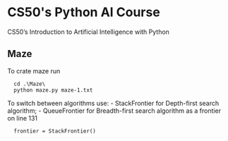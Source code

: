 # CS50's Python AI Course
 CS50’s Introduction to Artificial Intelligence with Python

## Maze
  To crate maze run
  ```
    cd .\Maze\
    python maze.py maze-1.txt
  ```

  To switch between algorithms use:
    - StackFrontier for Depth-first search algorithm;
    - QueueFrontier for Breadth-first search algorithm
  as a frontier on line 131
  ```
    frontier = StackFrontier()
  ```